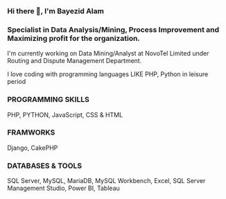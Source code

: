 ### Hi there 👋, I'm Bayezid Alam

### Specialist in Data Analysis/Mining, Process Improvement and Maximizing profit for the organization.

<!--
**bayezidece/bayezidece** is a ✨ _special_ ✨ repository because its `README.md` (this file) appears on your GitHub profile.

Here are some ideas to get you started:

- 🔭 I’m currently working on ...
- 🌱 I’m currently learning ...
- 👯 I’m looking to collaborate on ...
- 🤔 I’m looking for help with ...
- 💬 Ask me about ...
- 📫 How to reach me: ...
- 😄 Pronouns: ...
- ⚡ Fun fact: ...
-->

I'm currently working on Data Mining/Analyst at NovoTel Limited under Routing and Dispute Management Department.

I love coding with programming languages LIKE PHP, Python in leisure period

### PROGRAMMING SKILLS
PHP, PYTHON, JavaScript, CSS & HTML

### FRAMWORKS
Django, CakePHP

### DATABASES & TOOLS
SQL Server, MySQL, MariaDB, MySQL Workbench, Excel, SQL Server Management Studio, Power BI, Tableau
